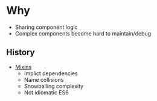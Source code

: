 # Why

- Sharing component logic
- Complex components become hard to maintain/debug

## History

- [Mixins](https://reactjs.org/blog/2016/07/13/mixins-considered-harmful.html)
  - Implict dependencies
  - Name collisions
  - Snowballing complexity
  - Not idiomatic ES6
